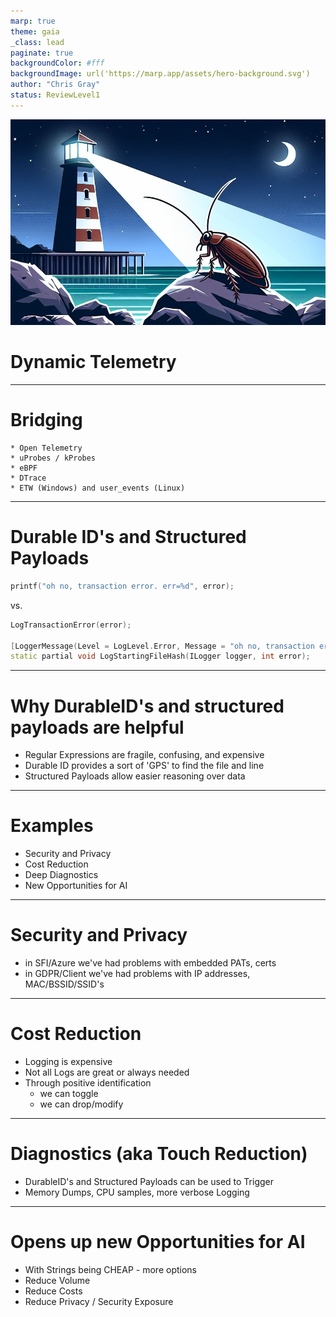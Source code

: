 ```yaml
---
marp: true
theme: gaia
_class: lead
paginate: true
backgroundColor: #fff
backgroundImage: url('https://marp.app/assets/hero-background.svg')
author: "Chris Gray"
status: ReviewLevel1
---
```




![](../orig_media/DynamicTelemetry.CoPilot.Image.png)

# Dynamic Telemetry

---

# Bridging
    * Open Telemetry
    * uProbes / kProbes
    * eBPF
    * DTrace
    * ETW (Windows) and user_events (Linux)

---

# Durable ID's and Structured Payloads

```C++
printf("oh no, transaction error. err=%d", error);
```
vs.

```C++
LogTransactionError(error);

[LoggerMessage(Level = LogLevel.Error, Message = "oh no, transaction error. err={error}")]
static partial void LogStartingFileHash(ILogger logger, int error);
```

---

# Why DurableID's and structured payloads are helpful

* Regular Expressions are fragile, confusing, and expensive
* Durable ID provides a sort of 'GPS' to find the file and line
* Structured Payloads allow easier reasoning over data

---

# Examples

* Security and Privacy
* Cost Reduction
* Deep Diagnostics
* New Opportunities for AI

---

# Security and Privacy

* in SFI/Azure we've had problems with embedded PATs, certs
* in GDPR/Client we've had problems with IP addresses, MAC/BSSID/SSID's

---

# Cost Reduction

* Logging is expensive
* Not all Logs are great or always needed
* Through positive identification
    * we can toggle
    * we can drop/modify

---

# Diagnostics (aka Touch Reduction)

* DurableID's and Structured Payloads can be used to Trigger
* Memory Dumps, CPU samples, more verbose Logging

---

# Opens up new Opportunities for AI

* With Strings being CHEAP - more options
* Reduce Volume
* Reduce Costs
* Reduce Privacy / Security Exposure